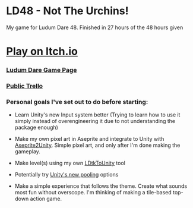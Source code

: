 # LD48 - Not The Urchins!
My game for Ludum Dare 48. Finished in 27 hours of the 48 hours given


# [Play on Itch.io](https://cammin.itch.io/not-the-urchins)
### [Ludum Dare Game Page](https://ldjam.com/events/ludum-dare/48/$243042)
### [Public Trello](https://trello.com/b/BvTN68Ud/ld48)

### Personal goals I've set out to do before starting:
- Learn Unity's new Input system better (Trying to learn how to use it simply instead of overengineering it due to not understanding the package enough)
- Make my own pixel art in Aseprite and integrate to Unity with [Aseprite2Unity](https://github.com/Seanba/Aseprite2Unity). Simple pixel art, and only after I'm done making the gameplay.
- Make level(s) using my own [LDtkToUnity](https://github.com/Cammin/LDtkUnity) tool
- Potentially try [Unity's new pooling](https://docs.unity3d.com/2021.1/Documentation/ScriptReference/Pool.ObjectPool_1.html) options  

- Make a simple experience that follows the theme. Create what sounds most fun without overscope. I'm thinking of making a tile-based top-down action game.
